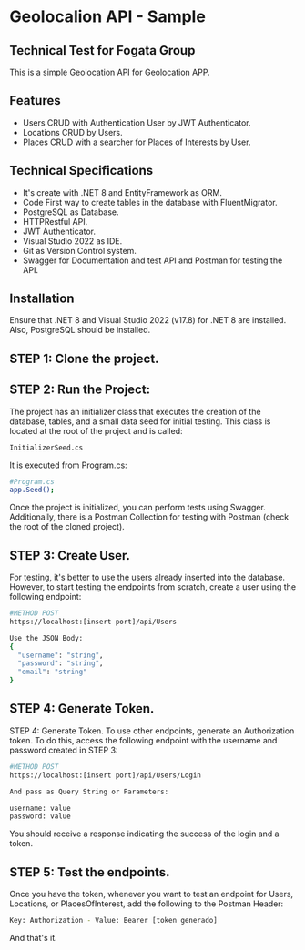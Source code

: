 # Geolocalion API - Sample
## Technical Test for Fogata Group

This is a simple Geolocation API for Geolocation APP.

## Features
- Users CRUD with Authentication User by JWT Authenticator.
- Locations CRUD by Users.
- Places CRUD with a searcher for Places of Interests by User.

## Technical Specifications

- It's create with .NET 8 and EntityFramework as ORM.
- Code First way to create tables in the database with FluentMigrator.
- PostgreSQL as Database.
- HTTPRestful API.
- JWT Authenticator.
- Visual Studio 2022 as IDE.
- Git as Version Control system. 
- Swagger for Documentation and test API and Postman for testing the API.

## Installation

Ensure that .NET 8 and Visual Studio 2022 (v17.8) for .NET 8 are installed. Also, PostgreSQL should be installed.

## STEP 1: Clone the project.
## STEP 2: Run the Project:

The project has an initializer class that executes the creation of the database, tables, and a small data seed for initial testing. This class is located at the root of the project and is called:
```sh
InitializerSeed.cs
```
It is executed from Program.cs:
```sh
#Program.cs
app.Seed();
```
Once the project is initialized, you can perform tests using Swagger. Additionally, there is a Postman Collection for testing with Postman (check the root of the cloned project).

## STEP 3: Create User.
For testing, it's better to use the users already inserted into the database. However, to start testing the endpoints from scratch, create a user using the following endpoint:
```sh
#METHOD POST
https://localhost:[insert port]/api/Users

Use the JSON Body:
{
  "username": "string",
  "password": "string",
  "email": "string"
}
```

## STEP 4: Generate Token.

STEP 4: Generate Token.
To use other endpoints, generate an Authorization token. To do this, access the following endpoint with the username and password created in STEP 3:

```sh
#METHOD POST
https://localhost:[insert port]/api/Users/Login

And pass as Query String or Parameters:

username: value
password: value

```

You should receive a response indicating the success of the login and a token.

## STEP 5: Test the endpoints.

Once you have the token, whenever you want to test an endpoint for Users, Locations, or PlacesOfInterest, add the following to the Postman Header:
```sh
Key: Authorization - Value: Bearer [token generado]

```
And that's it.
